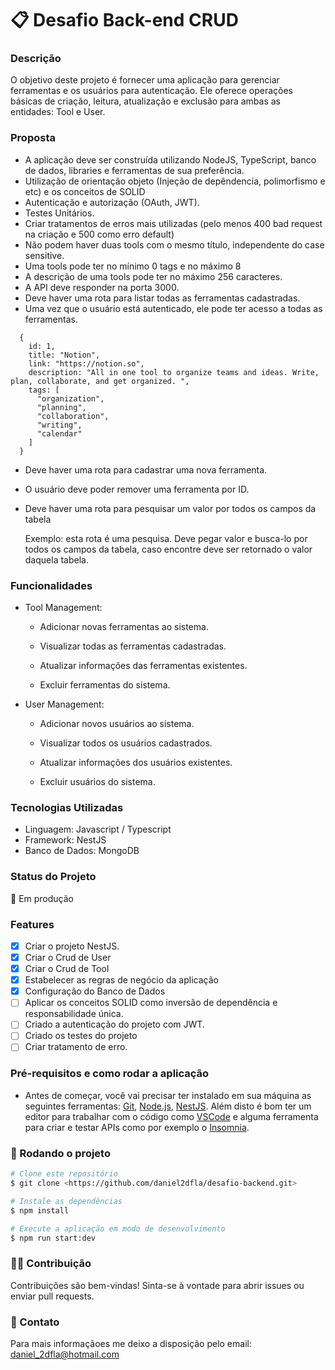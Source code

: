 #  📋 Desafio Back-end CRUD

### Descrição 

O objetivo deste projeto é fornecer uma aplicação para gerenciar ferramentas e os usuários para autenticação. Ele oferece operações básicas de criação, leitura, atualização e exclusão para ambas as entidades: Tool e User.

### Proposta

- A aplicação deve ser construída utilizando NodeJS, TypeScript, banco de dados, libraries e ferramentas de sua preferência.
- Utilização de orientação objeto (Injeção de depêndencia, polimorfismo e etc) e os conceitos de SOLID
- Autenticação e autorização (OAuth, JWT).
- Testes Unitários.
- Criar tratamentos de erros mais utilizadas (pelo menos 400 bad request na criação e 500 como erro default)
- Não podem haver duas tools com o mesmo título, independente do case sensitive.
- Uma tools pode ter no mínimo 0 tags e no máximo 8
- A descrição de uma tools pode ter no máximo 256 caracteres.
- A API deve responder na porta 3000.
- Deve haver uma rota para listar todas as ferramentas cadastradas.
- Uma vez que o usuário está autenticado, ele pode ter acesso a todas as ferramentas.
```
  {
    id: 1,
    title: "Notion",
    link: "https://notion.so",
    description: "All in one tool to organize teams and ideas. Write, plan, collaborate, and get organized. ",
    tags: [
      "organization",
      "planning",
      "collaboration",
      "writing",
      "calendar"
    ]
  }
```
- Deve haver uma rota para cadastrar uma nova ferramenta.
- O usuário deve poder remover uma ferramenta por ID.
- Deve haver uma rota para pesquisar um valor por todos os campos da tabela
  
   Exemplo: esta rota é uma pesquisa. Deve pegar valor e busca-lo por todos os campos da tabela, caso encontre deve ser retornado
o valor daquela tabela.
  


### Funcionalidades
- Tool Management:
  
  * Adicionar novas ferramentas ao sistema.
  
  * Visualizar todas as ferramentas cadastradas.
  
  * Atualizar informações das ferramentas existentes.

  * Excluir ferramentas do sistema.

- User Management:
  
  * Adicionar novos usuários ao sistema.
  
  * Visualizar todos os usuários cadastrados.
  
  * Atualizar informações dos usuários existentes.
  
  * Excluir usuários do sistema.

    
### Tecnologias Utilizadas
- Linguagem: Javascript / Typescript
- Framework: NestJS
- Banco de Dados: MongoDB

### Status do Projeto

  🚀 Em produção

### Features

- [x] Criar o projeto NestJS. 
- [x] Criar o Crud de User
- [x] Criar o Crud de Tool
- [x] Estabelecer as regras de negócio da aplicação
- [x] Configuração do Banco de Dados
- [ ] Aplicar os conceitos SOLID como inversão de dependência e responsabilidade única.
- [ ] Criado a autenticação do projeto com JWT.
- [ ] Criado os testes do projeto
- [ ] Criar tratamento de erro.

### Pré-requisitos e como rodar a aplicação
- Antes de começar, você vai precisar ter instalado em sua máquina as seguintes ferramentas:
 [Git](https://git-scm.com), [Node.js](https://nodejs.org/en/), [NestJS](https://docs.nestjs.com/first-steps). 
 Além disto é bom ter um editor para trabalhar com o código como [VSCode](https://code.visualstudio.com/) e alguma ferramenta para criar e testar APIs como por exemplo o [Insomnia](https://insomnia.rest/).

### 🎲 Rodando o projeto

```bash
# Clone este repositório
$ git clone <https://github.com/daniel2dfla/desafio-backend.git>

# Instale as dependências
$ npm install

# Execute a aplicação em modo de desenvolvimento
$ npm run start:dev
```

### ✌🏽 Contribuição

Contribuições são bem-vindas! Sinta-se à vontade para abrir issues ou enviar pull requests.

### 📩 Contato
Para mais informaçãoes me deixo a disposição pelo email: daniel_2dfla@hotmail.com
